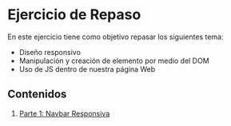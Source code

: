 # Ejercicio de Repaso

En este ejercicio tiene como objetivo repasar los siguientes tema:
* Diseño responsivo
* Manipulación y creación de elemento por medio del DOM
* Uso de JS dentro de nuestra página Web

## Contenidos

1. [Parte 1: Navbar Responsiva](https://drive.google.com/file/d/18FFo7OQOhhcaegsbYL7xGOZUWNC828Lk/view?usp=drive_link)
